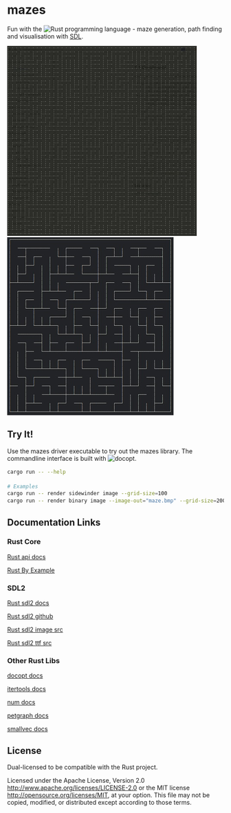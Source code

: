 # mazes

Fun with the ![Rust](https://www.rust-lang.org/) programming language - maze generation, path finding and visualisation with [SDL](https://www.libsdl.org/).

![Basic Maze](resources/binary-tree.jpg)
![Sidewinder Maze](resources/sidewinder.jpg)



## Try It!

Use the mazes driver executable to try out the mazes library. The commandline interface is built with ![docopt](http://docopt.org/).

```bash
cargo run -- --help

# Examples
cargo run -- render sidewinder image --grid-size=100
cargo run -- render binary image --image-out="maze.bmp" --grid-size=200
```

## Documentation Links

### Rust Core

[Rust api docs](https://doc.rust-lang.org/std/)

[Rust By Example](http://rustbyexample.com/)

### SDL2

[Rust sdl2 docs](https://angrylawyer.github.io/rust-sdl2/sdl2/)

[Rust sdl2 github](https://github.com/AngryLawyer/rust-sdl2)

[Rust sdl2 image src](https://github.com/xsleonard/rust-sdl2_image/blob/master/src/sdl2_image/)

[Rust sdl2 ttf src](https://github.com/andelf/rust-sdl2_ttf/tree/master/src/sdl2_ttf)

### Other Rust Libs

[docopt docs](http://burntsushi.net/rustdoc/docopt/)

[itertools docs](https://bluss.github.io/rust-itertools/doc/itertools/index.html)

[num docs](https://rust-num.github.io/num/num/index.html)

[petgraph docs](https://bluss.github.io/petulant-avenger-graphlibrary/doc/petgraph/index.html)

[smallvec docs](http://doc.servo.org/smallvec/index.html)


## License

Dual-licensed to be compatible with the Rust project.

Licensed under the Apache License, Version 2.0 http://www.apache.org/licenses/LICENSE-2.0 or the MIT license http://opensource.org/licenses/MIT, at your option. This file may not be copied, modified, or distributed except according to those terms.
